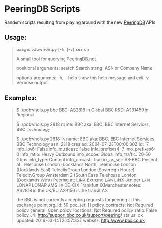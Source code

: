 PeeringDB Scripts
=================

Random scripts resulting from playing around with the new [PeeringDB](https://peeringdb.net) APIs

Usage:
------

> usage: pdbwhois.py [-h] [-v] search
>
> A small tool for querying PeeringDB.net
>
> positional arguments:
>   search      Search string. ASN or Company Name
>
> optional arguments:
>   -h, --help  show this help message and exit
>   -v          Verbose output

Examples:
--------

> $ ./pdbwhois.py bbc
> BBC: AS2818 in Global
> BBC R&D: AS31459 in Regional
>
> $ ./pdbwhois.py 2818
> name: BBC
> aka: BBC, BBC Internet Services, BBC Technology
>
> $ ./pdbwhois.py 2818 -v
> name: BBC
> aka: BBC, BBC Internet Services, BBC Technology
> asn: 2818
> created: 2004-07-28T00:00:00Z
> id: 17
> info_ipv6: False
> info_multicast: False
> info_prefixes4: 7
> info_prefixes6: 0
> info_ratio: Heavy Outbound
> info_scope: Global
> info_traffic: 20-50 Gbps
> info_type: Content
> info_unicast: True
> irr_as_set: AS-BBC
> Present at:
> 	Telehouse London (Docklands North)
> 	Telehouse London (Docklands East)
> 	TelecityGroup London (Sovereign House)
> 	TelecityGroup Amsterdam 2 (South East)
> 	Telehouse London (Docklands West)
> Peering at:
> 	LINX Extreme LAN
> 	LINX Juniper LAN
> 	LONAP
> 	LONAP
> 	AMS-IX
> 	DE-CIX Frankfurt
> 	IXManchester
> notes: AS2818 in the UK/EU
> AS9156 is the transit AS
>
> the BBC is not currently accepting requests for peering at this exchange point
> org_id: 50
> poc_set: []
> policy_contracts: Not Required
> policy_general: Open
> policy_locations: Not Required
> policy_ratio: False
> policy_url: http://support.bbc.co.uk/support/peering/
> status: ok
> updated: 2016-03-14T20:57:33Z
> website: http://www.bbc.co.uk
>
